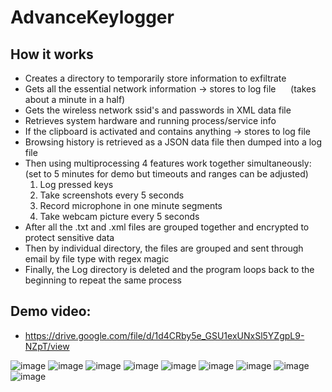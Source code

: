 # AdvanceKeylogger
## How it works
- Creates a directory to temporarily store information to exfiltrate
- Gets all the essential network information -> stores to log file &nbsp;&nbsp;&nbsp;&nbsp; (takes about a minute in a half)
- Gets the wireless network ssid's and passwords in XML data file
- Retrieves system hardware and running process/service info
- If the clipboard is activated and contains anything -> stores to log file
- Browsing history is retrieved as a JSON data file then dumped into a log file
- Then using multiprocessing 4 features work together simultaneously: &nbsp;&nbsp;&nbsp;&nbsp; (set to 5 minutes for demo but timeouts and ranges can be adjusted)
  1. Log pressed keys
  2. Take screenshots every 5 seconds
  3. Record microphone in one minute segments
  4. Take webcam picture every 5 seconds
- After all the .txt and .xml files are grouped together and encrypted to protect sensitive data
- Then by individual directory, the files are grouped and sent through email by file type with regex magic
- Finally, the Log directory is deleted and the program loops back to the beginning to repeat the same process

## Demo video:
- https://drive.google.com/file/d/1d4CRby5e_GSU1exUNxSl5YZgpL9-NZpT/view

![image](https://user-images.githubusercontent.com/67306442/174436866-a759feca-2efb-4289-ab00-05502d62a18d.png)
![image](https://user-images.githubusercontent.com/67306442/174436902-7be77b1d-1313-4c8e-a2d3-e30e477df297.png)
![image](https://user-images.githubusercontent.com/67306442/174436924-28eeb002-b784-4b6c-b44e-15a98112d5d4.png)
![image](https://user-images.githubusercontent.com/67306442/174436931-24344a99-56ce-44eb-86c4-fe1e693c603c.png)
![image](https://user-images.githubusercontent.com/67306442/174436938-f5fc6d14-577e-4eb0-8f29-813022254997.png)
![image](https://user-images.githubusercontent.com/67306442/174436942-741e80d3-b832-48ae-a2ea-bb592505b2c9.png)
![image](https://user-images.githubusercontent.com/67306442/174436947-6ff24d49-0dd4-435b-87b6-48274d764a99.png)
![image](https://user-images.githubusercontent.com/67306442/174436951-4e7f42b2-1245-433c-ad0d-9b050138922c.png)
![image](https://user-images.githubusercontent.com/67306442/174436959-7c6e4615-3b2b-4d2b-a5b8-ef1e91a202b0.png)
